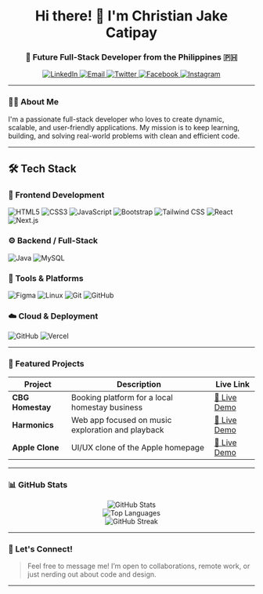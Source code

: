 <h1 align="center">Hi there! 👋 I'm Christian Jake Catipay</h1>
<h3 align="center">🚀 Future Full-Stack Developer from the Philippines 🇵🇭</h3>

<p align="center">
  <a href="https://www.linkedin.com/in/christian-jake-catipay-10021a304/" target="_blank">
    <img alt="LinkedIn" src="https://img.shields.io/badge/LinkedIn-0A66C2?style=for-the-badge&logo=linkedin&logoColor=white" />
  </a>
  <a href="mailto:cjshark321@gmail.com" target="_blank">
    <img alt="Email" src="https://img.shields.io/badge/Gmail-EA4335?style=for-the-badge&logo=gmail&logoColor=white" />
  </a>
  <a href="https://twitter.com/CatipayJake" target="_blank">
    <img alt="Twitter" src="https://img.shields.io/twitter/follow/CatipayJake?style=for-the-badge&logo=twitter&color=1DA1F2" />
  </a>
  <a href="https://www.facebook.com/Kenshin.Cj15/" target="_blank">
    <img alt="Facebook" src="https://img.shields.io/badge/Facebook-1877F2?style=for-the-badge&logo=facebook&logoColor=white" />
  </a>
  <a href="https://www.instagram.com/cjc.17/" target="_blank">
    <img alt="Instagram" src="https://img.shields.io/badge/Instagram-E4405F?style=for-the-badge&logo=instagram&logoColor=white" />
  </a>
</p>

---

### 👨‍💻 About Me

I'm a passionate full-stack developer who loves to create dynamic, scalable, and user-friendly applications. My mission is to keep learning, building, and solving real-world problems with clean and efficient code.

---

## 🛠️ Tech Stack

### 🧩 Frontend Development
<p align="left">
  <img src="https://img.shields.io/badge/HTML5-E34F26?style=for-the-badge&logo=html5&logoColor=white" alt="HTML5" />
  <img src="https://img.shields.io/badge/CSS3-1572B6?style=for-the-badge&logo=css3&logoColor=white" alt="CSS3" />
  <img src="https://img.shields.io/badge/JavaScript-F7DF1E?style=for-the-badge&logo=javascript&logoColor=black" alt="JavaScript" />
  <img src="https://img.shields.io/badge/Bootstrap-7952B3?style=for-the-badge&logo=bootstrap&logoColor=white" alt="Bootstrap" />
  <img src="https://img.shields.io/badge/Tailwind_CSS-38B2AC?style=for-the-badge&logo=tailwind-css&logoColor=white" alt="Tailwind CSS" />
  <img src="https://img.shields.io/badge/React-61DAFB?style=for-the-badge&logo=react&logoColor=black" alt="React" />
  <img src="https://img.shields.io/badge/Next.js-000000?style=for-the-badge&logo=nextdotjs&logoColor=white" alt="Next.js" />
</p>

### ⚙️ Backend / Full-Stack
<p align="left">
  <img src="https://img.shields.io/badge/Java-ED8B00?style=for-the-badge&logo=openjdk&logoColor=white" alt="Java" />
  <img src="https://img.shields.io/badge/MySQL-005C84?style=for-the-badge&logo=mysql&logoColor=white" alt="MySQL" />
</p>

### 🔧 Tools & Platforms
<p align="left">
  <img src="https://img.shields.io/badge/Figma-F24E1E?style=for-the-badge&logo=figma&logoColor=white" alt="Figma" />
  <img src="https://img.shields.io/badge/Linux-FCC624?style=for-the-badge&logo=linux&logoColor=black" alt="Linux" />
  <img src="https://img.shields.io/badge/Git-F05032?style=for-the-badge&logo=git&logoColor=white" alt="Git" />
  <img src="https://img.shields.io/badge/GitHub-181717?style=for-the-badge&logo=github&logoColor=white" alt="GitHub" />
</p>

### ☁️ Cloud & Deployment
<p align="left">
  <img src="https://img.shields.io/badge/GitHub-181717?style=for-the-badge&logo=github&logoColor=white" alt="GitHub" />
  <img src="https://img.shields.io/badge/Vercel-000000?style=for-the-badge&logo=vercel&logoColor=white" alt="Vercel" />
</p>


---

### 🌟 Featured Projects

| Project | Description | Live Link |
|--------|-------------|-----------|
| **CBG Homestay** | Booking platform for a local homestay business | [🔗 Live Demo](https://cjshark.github.io/CBG-Homestay-2/) |
| **Harmonics** | Web app focused on music exploration and playback | [🔗 Live Demo](https://cjshark.github.io/Harmonics_2/) |
| **Apple Clone** | UI/UX clone of the Apple homepage | [🔗 Live Demo](https://apple-clone-5kvo3r19w-chrstian-jakes-projects.vercel.app/) |

---

### 📊 GitHub Stats

<p align="center">
  <img src="https://github-readme-stats.vercel.app/api?username=cjshark&show_icons=true&theme=dark" alt="GitHub Stats" />
  <br />
  <img src="https://github-readme-stats.vercel.app/api/top-langs/?username=cjshark&layout=compact&theme=dark" alt="Top Languages" />
  <br />
  <img src="https://github-readme-streak-stats.herokuapp.com/?user=cjshark&theme=dark" alt="GitHub Streak" />
</p>

---

### 💬 Let's Connect!

> Feel free to message me! I’m open to collaborations, remote work, or just nerding out about code and design.

---
